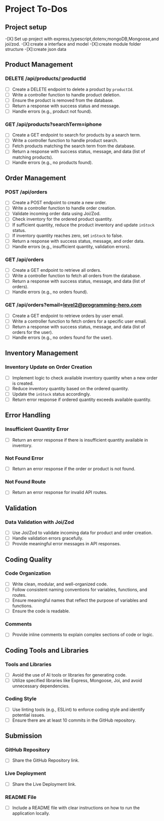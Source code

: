# Project To-Dos


## Project setup

-[X]:Set up project with express,typescript,dotenv,mongoDB,Mongoose,and joi/zod.
-[X]:create a interface and model
-[X]:create module folder structure
-[X]:create json data


## Product Management

### DELETE /api/products/:productId
- [ ] Create a DELETE endpoint to delete a product by `productId`.
- [ ] Write a controller function to handle product deletion.
- [ ] Ensure the product is removed from the database.
- [ ] Return a response with success status and message.
- [ ] Handle errors (e.g., product not found).

### GET /api/products?searchTerm=iphone
- [ ] Create a GET endpoint to search for products by a search term.
- [ ] Write a controller function to handle product search.
- [ ] Fetch products matching the search term from the database.
- [ ] Return a response with success status, message, and data (list of matching products).
- [ ] Handle errors (e.g., no products found).

## Order Management

### POST /api/orders
- [ ] Create a POST endpoint to create a new order.
- [ ] Write a controller function to handle order creation.
- [ ] Validate incoming order data using Joi/Zod.
- [ ] Check inventory for the ordered product quantity.
- [ ] If sufficient quantity, reduce the product inventory and update `inStock` status.
- [ ] If inventory quantity reaches zero, set `inStock` to false.
- [ ] Return a response with success status, message, and order data.
- [ ] Handle errors (e.g., insufficient quantity, validation errors).

### GET /api/orders
- [ ] Create a GET endpoint to retrieve all orders.
- [ ] Write a controller function to fetch all orders from the database.
- [ ] Return a response with success status, message, and data (list of orders).
- [ ] Handle errors (e.g., no orders found).

### GET /api/orders?email=level2@programming-hero.com
- [ ] Create a GET endpoint to retrieve orders by user email.
- [ ] Write a controller function to fetch orders for a specific user email.
- [ ] Return a response with success status, message, and data (list of orders for the user).
- [ ] Handle errors (e.g., no orders found for the user).

## Inventory Management

### Inventory Update on Order Creation
- [ ] Implement logic to check available inventory quantity when a new order is created.
- [ ] Reduce inventory quantity based on the ordered quantity.
- [ ] Update the `inStock` status accordingly.
- [ ] Return error response if ordered quantity exceeds available quantity.

## Error Handling

### Insufficient Quantity Error
- [ ] Return an error response if there is insufficient quantity available in inventory.

### Not Found Error
- [ ] Return an error response if the order or product is not found.

### Not Found Route
- [ ] Return an error response for invalid API routes.

## Validation

### Data Validation with Joi/Zod
- [ ] Use Joi/Zod to validate incoming data for product and order creation.
- [ ] Handle validation errors gracefully.
- [ ] Provide meaningful error messages in API responses.

## Coding Quality

### Code Organization
- [ ] Write clean, modular, and well-organized code.
- [ ] Follow consistent naming conventions for variables, functions, and routes.
- [ ] Ensure meaningful names that reflect the purpose of variables and functions.
- [ ] Ensure the code is readable.

### Comments
- [ ] Provide inline comments to explain complex sections of code or logic.

## Coding Tools and Libraries

### Tools and Libraries
- [ ] Avoid the use of AI tools or libraries for generating code.
- [ ] Utilize specified libraries like Express, Mongoose, Joi, and avoid unnecessary dependencies.

### Coding Style
- [ ] Use linting tools (e.g., ESLint) to enforce coding style and identify potential issues.
- [ ] Ensure there are at least 10 commits in the GitHub repository.

## Submission

### GitHub Repository
- [ ] Share the GitHub Repository link.

### Live Deployment
- [ ] Share the Live Deployment link.

### README File
- [ ] Include a README file with clear instructions on how to run the application locally.
